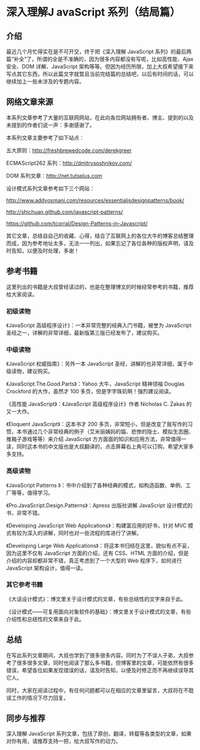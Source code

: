 # 深入理解J avaScript 系列（结局篇）

## 介绍

最近几个月忙得实在是不可开交，终于把《深入理解 JavaScript 系列》的最后两篇“补全”了，所谓的全是不准确的，因为很多内容都没有写呢，比如高性能、Ajax 安全、DOM 详解、JavaScript 架构等等。但因为经历所限，加上大叔希望接下来写点其它东西，所以此篇文字就暂且当前完结篇的总结吧，以后有时间的话，可以继续加上一些未涉及的专题内容。

## 网络文章来源

本系列文章参考了大量的互联网网站，在此向各位网站拥有者、博主、提到的以及未提到的作者们说一声：多谢感谢了。

本系列文章主要参考了如下站点：

五大原则：<http://freshbrewedcode.com/derekgreer>

ECMAScript262 系列：<http://dmitrysoshnikov.com/>

DOM 系列文章：<http://net.tutsplus.com>

设计模式系列文章参考如下三个网站：

<http://www.addyosmani.com/resources/essentialjsdesignpatterns/book/>

<http://shichuan.github.com/javascript-patterns/>

<https://github.com/tcorral/Design-Patterns-in-Javascript/>

其它文章，总结自自己的收藏、心得，结合了互联网上的各位大牛的博客总结整理而成，因为参考地址太多，无法一一列出，如果忘记了各位各种的版权声明，请及时告知，以便及时处理，多谢！

## 参考书籍

这里列出的书籍是大叔曾经读过的，也是在整理博文的时候经常参考的书籍，推荐给大家阅读。

### 初级读物

《JavaScript 高级程序设计》：一本非常完整的经典入门书籍，被誉为 JavaScript 圣经之一，详解的非常详细，最新版第三版已经发布了，建议购买。

### 中级读物

《JavaScript 权威指南》：另外一本 JavaScript 圣经，讲解的也非常详细，属于中级读物，建议购买。   

《JavaScript.The.Good.Parts》：Yahoo 大牛，JavaScript 精神领袖 Douglas Crockford 的大作，虽然才 100 多页，但是字字珠玑啊！强烈建议阅读。  

《高性能 JavaScript》：《JavaScript 高级程序设计》作者 Nicholas C. Zakas 的又一大作。  

《Eloquent JavaScript》：这本书才 200 多页，非常短小，但是改变了我写作的习惯，本书通过几个非常经典的例子（艾米丽姨妈的猫、悲惨的隐士、模拟生态圈、推箱子游戏等等）来介绍 JavaScript 方方面面的知识和应用方法，非常值得一读，同时这本书的中文版也是大叔翻译的，点击屏幕右上角可以订购，希望大家多多支持。

### 高级读物

《JavaScript Patterns 》：书中介绍到了各种经典的模式，如构造函数、单例、工厂等等，值得学习。 
 
《Pro.JavaScript.Design.Patterns》：Apress 出版社讲解 JavaScript 设计模式的书，非常不错。  

《Developing JavaScript Web Applications》：构建富应用的好书，针对 MVC 模式有较为深入的讲解，同时也对一些流程的库进行了讲解。  

《Developing Large Web Applications》：将这本书归结在这里，貌似有点不妥，因为这里不仅有 JavaScript 方面的介绍，还有 CSS、HTML 方面的介绍，但是介绍的内容却都非常不错，真正考虑到了一个大型的 Web 程序下，如何进行 JavaScript 架构设计，值得一读。

### 其它参考书籍

《大话设计模式》：博文里关于设计模式的文章，有些总结性的文字来自于此。

《设计模式——可复用面向对象软件的基础》：博文里关于设计模式的文章，有些介绍性和总结性的文章来自于此。

## 总结

在写此系列文章期间，大叔也学到了很多很多内容。同时为了不误人子弟，大叔参考了很多很多文章，同时也阅读了那么多书籍，但博客里的文章，可能依然有很多错误，希望各位如果发现错误的话，请及时告知，以便及时修正而不再继续误导其它人。

同时，大家在阅读过程中，有任何问题都可以在相应的文章里留言，大叔将在不耽误工作的情况下尽力回复。

## 同步与推荐

深入理解 JavaScript 系列文章，包括了原创，翻译，转载等各类型的文章，如果对你有用，请推荐支持一把，给大叔写作的动力。